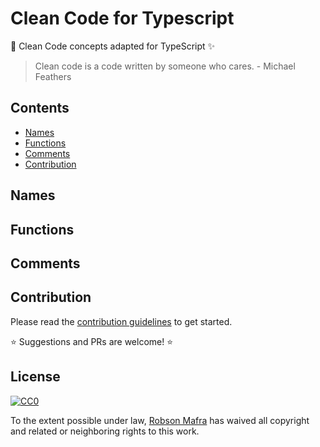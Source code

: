 # Clean Code for Typescript
:put_litter_in_its_place: Clean Code concepts adapted for TypeScript :sparkles:

> Clean code is a code written by someone who cares. - Michael Feathers

## Contents
- [Names](#names)
- [Functions](#functions)
- [Comments](#comments)
- [Contribution](#contribution)

## Names

## Functions

## Comments

## Contribution

Please read the [contribution guidelines](./contributing.md) to get started.

:star: Suggestions and PRs are welcome! :star:

## License

[![CC0](http://mirrors.creativecommons.org/presskit/buttons/88x31/svg/cc-zero.svg)](https://creativecommons.org/publicdomain/zero/1.0/)

To the extent possible under law, [Robson Mafra](https://github.com/robsonmafra) has waived all copyright and related or neighboring rights to this work.
